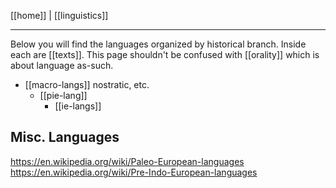 [[home]] | [[linguistics]]

---

Below you will find the languages organized by historical branch. Inside each are [[texts]]. This page shouldn't be confused with [[orality]] which is about language as-such.

- [[macro-langs]] nostratic, etc.
	- [[pie-lang]]
		- [[ie-langs]]



## Misc. Languages
https://en.wikipedia.org/wiki/Paleo-European-languages
https://en.wikipedia.org/wiki/Pre-Indo-European-languages
